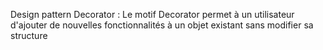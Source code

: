 Design pattern Decorator :
Le motif Decorator permet à un utilisateur d'ajouter de nouvelles fonctionnalités à un objet existant sans modifier sa structure

